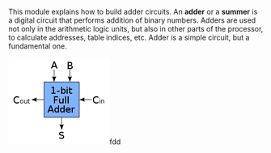 This module explains how to build adder circuits. An **adder** or a **summer** is a digital circuit that performs addition of binary numbers. Adders are used not only in the arithmetic logic units, but also in other parts of the processor, to calculate addresses, table indices, etc. Adder is a simple circuit, but a fundamental one.

<img src="images/adder1.png">fdd